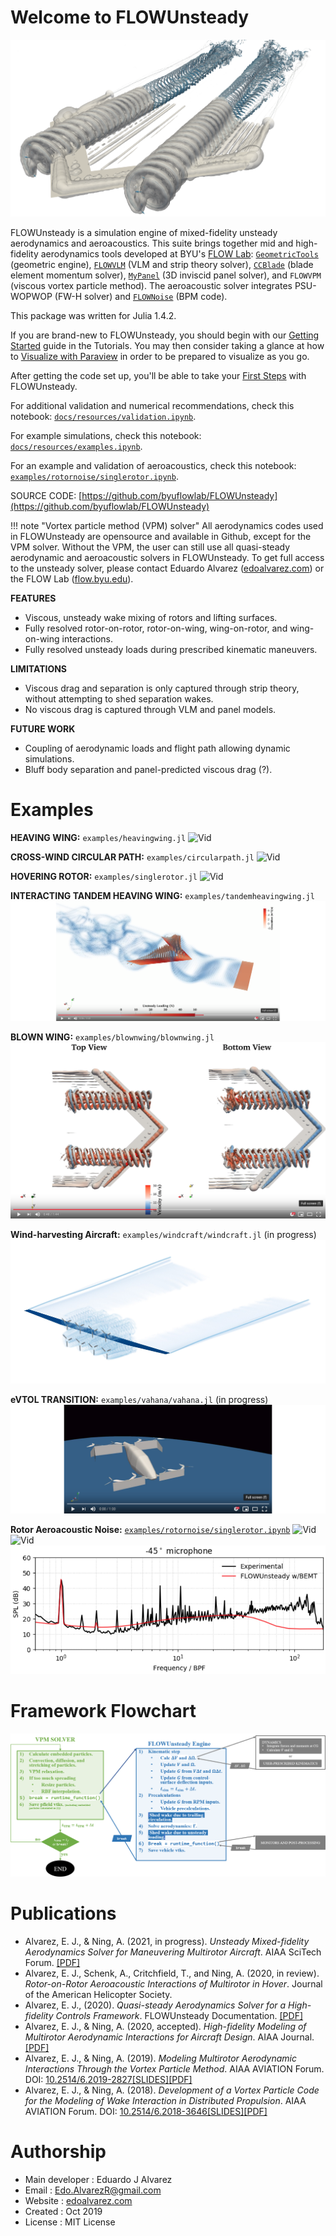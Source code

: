 # Welcome to FLOWUnsteady

![blown wing](assets/img/blownwing00.png)

FLOWUnsteady is a simulation engine of mixed-fidelity unsteady aerodynamics and aeroacoustics.
This suite brings together mid and high-fidelity
aerodynamics tools developed at BYU's [FLOW Lab](http://flow.byu.edu/): [`GeometricTools`](https://github.com/byuflowlab/GeometricTools.jl)
(geometric engine), [`FLOWVLM`](https://github.com/byuflowlab/FLOWVLM) (VLM and
strip theory solver), [`CCBlade`](https://github.com/byuflowlab/CCBlade.jl)
(blade element momentum solver),
[`MyPanel`](https://github.com/EdoAlvarezR/MyPanel.jl) (3D inviscid panel
solver), and `FLOWVPM` (viscous vortex particle method). The aeroacoustic
solver integrates PSU-WOPWOP (FW-H solver) and [`FLOWNoise`](https://github.com/byuflowlab/FLOWNoise) (BPM code).

This package was written for Julia 1.4.2.

If you are brand-new to FLOWUnsteady, you should begin with our [Getting Started](@ref) guide in the Tutorials.  You may then consider taking a glance at how to [Visualize with Paraview](@ref) in order to be prepared to visualize as you go.

After getting the code set up, you'll be able to take your [First Steps](@ref) with FLOWUnsteady.

For additional validation and numerical recommendations, check this notebook: [`docs/resources/validation.ipynb`](https://nbviewer.jupyter.org/github/byuflowlab/FLOWUnsteady/blob/master/docs/resources/validation.ipynb).

For example simulations, check this notebook: [`docs/resources/examples.ipynb`](https://nbviewer.jupyter.org/github/byuflowlab/FLOWUnsteady/blob/master/docs/resources/examples.ipynb).

For an example and validation of aeroacoustics, check this notebook: [`examples/rotornoise/singlerotor.ipynb`](https://nbviewer.jupyter.org/github/byuflowlab/FLOWUnsteady/blob/master/examples/rotornoise/singlerotor.ipynb).

SOURCE CODE: [https://github.com/byuflowlab/FLOWUnsteady](https://github.com/byuflowlab/FLOWUnsteady)

!!! note "Vortex particle method (VPM) solver"
    All aerodynamics codes used in FLOWUnsteady are opensource and available in Github, except for the VPM solver. Without the VPM, the user can still use all quasi-steady aerodynamic and aeroacoustic solvers in FLOWUnsteady. To get full access to the unsteady solver, please contact Eduardo Alvarez ([edoalvarez.com](https://edoalvarez.com)) or the FLOW Lab ([flow.byu.edu](http://flow.byu.edu/)).

**FEATURES**
* Viscous, unsteady wake mixing of rotors and lifting surfaces.
* Fully resolved rotor-on-rotor, rotor-on-wing, wing-on-rotor, and wing-on-wing
interactions.
* Fully resolved unsteady loads during prescribed kinematic maneuvers.

**LIMITATIONS**
* Viscous drag and separation is only captured through strip theory, without
attempting to shed separation wakes.
* No viscous drag is captured through VLM and panel models.

**FUTURE WORK**
* Coupling of aerodynamic loads and flight path allowing dynamic simulations.
* Bluff body separation and panel-predicted viscous drag (?).


# Examples
**HEAVING WING:** `examples/heavingwing.jl`
![Vid](assets/vid/bertinsheaving00.gif)

**CROSS-WIND CIRCULAR PATH:** `examples/circularpath.jl`
![Vid](assets/vid/circularpath03_1.gif)

**HOVERING ROTOR:** `examples/singlerotor.jl`
![Vid](assets/vid/fvs_singlerotor02.gif)

**INTERACTING TANDEM HEAVING WING:** `examples/tandemheavingwing.jl`
[![Vid here](assets/img/play01_wide.png)](https://youtu.be/Pch94bKpjrQ)

**BLOWN WING:** `examples/blownwing/blownwing.jl`
[![Vid here](assets/img/blownwingplay03.png)](https://youtu.be/3REcIdIXrZA)

**Wind-harvesting Aircraft:** `examples/windcraft/windcraft.jl` (in progress)
[![Vid here](assets/img/windcraftwake.jpg)](https://youtu.be/iFM3B4_N2Ls)

**eVTOL TRANSITION:** `examples/vahana/vahana.jl` (in progress)
[![Vid here](assets/img/play00_wide.png)](https://youtu.be/f_AkQW37zqs)

**Rotor Aeroacoustic Noise:** [`examples/rotornoise/singlerotor.ipynb`](https://nbviewer.jupyter.org/github/byuflowlab/FLOWUnsteady/blob/master/examples/rotornoise/singlerotor.ipynb)
![Vid](assets/vid/cfdnoise_ningdji_multi_005D_03_15.gif)
![Vid](assets/vid/cfdnoise_ningdji_multi_005D_03_18.gif)
![Vid](assets/img/rotornoise01.png)

# Framework Flowchart
![Img](assets/img/flowunstrady_diagram03.png)

# Publications
  * Alvarez, E. J., & Ning, A. (2021, in progress). *Unsteady Mixed-fidelity Aerodynamics Solver for Maneuvering Multirotor Aircraft*. AIAA SciTech Forum. [\[PDF\]](https://github.com/byuflowlab/FLOWUnsteady/blob/master/docs/resources/AlvarezNing_2021-SciTechAbstract-FLOWUnsteady_solver.pdf)
  * Alvarez, E. J., Schenk, A., Critchfield, T., and Ning, A. (2020, in review). *Rotor-on-Rotor Aeroacoustic Interactions of Multirotor in Hover*. Journal of the American Helicopter Society.
  * Alvarez, E. J., (2020). *Quasi-steady Aerodynamics Solver for a High-fidelity Controls Framework*. FLOWUnsteady Documentation. [\[PDF\]](https://github.com/byuflowlab/FLOWUnsteady/blob/master/docs/resources/quasisteadysolver.pdf)
  * Alvarez, E. J., & Ning, A. (2020, accepted). *High-fidelity Modeling of Multirotor Aerodynamic Interactions for Aircraft Design*. AIAA Journal. [\[PDF\]](https://byu.box.com/shared/static/s4h4w165x4vlxcmhgmxi05ngq0qab9o0.pdf)
  * Alvarez, E. J., & Ning, A. (2019). *Modeling Multirotor Aerodynamic Interactions Through the Vortex Particle Method*. AIAA AVIATION Forum. DOI: [10.2514/6.2019-2827](https://doi.org/10.2514/6.2019-2827)[\[SLIDES\]](http://edoalvar2.groups.et.byu.net/public/AlvarezNing_2019-AVIATION-Multirotor_aerodynamic_interactions_through_VPM-STATIC.pdf)[\[PDF\]](https://scholarsarchive.byu.edu/facpub/3191/)
  * Alvarez, E. J., & Ning, A. (2018). *Development of a Vortex Particle Code for the Modeling of Wake Interaction in Distributed Propulsion*. AIAA AVIATION Forum. DOI: [10.2514/6.2018-3646](https://doi.org/10.2514/6.2018-3646)[\[SLIDES\]](http://www.et.byu.edu/~edoalvar/public/AlvarezNing_2018-AIAA-VPM_distibuted_propulsion-SLIDE-static.pdf)[\[PDF\]](https://scholarsarchive.byu.edu/facpub/2116/)


# Authorship
  * Main developer    : Eduardo J Alvarez
  * Email             : Edo.AlvarezR@gmail.com
  * Website           : [edoalvarez.com](https://www.edoalvarez.com/)
  * Created           : Oct 2019
  * License           : MIT License
